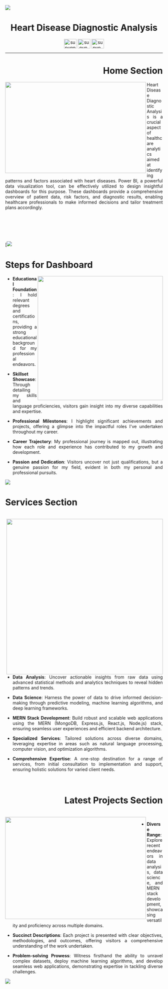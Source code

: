 [![](https://github.com/theAbhishekDas/Heart-Disease-Diagnostic-Analysis/blob/main/1.png)](https://portfolio-abhishek-das.netlify.app/)

<h1 align="center"> Heart Disease Diagnostic Analysis </h1>
<p align="center">
<a href="https://www.linkedin.com/in/abhishekdas09/" target="blank"><img align="center" src="https://raw.githubusercontent.com/rahuldkjain/github-profile-readme-generator/master/src/images/icons/Social/linked-in-alt.svg" alt="supunnanayakkara" height="30" width="40" /></a>
<a href="https://twitter.com/kn1ne09" target="blank"><img align="center" src="https://raw.githubusercontent.com/rahuldkjain/github-profile-readme-generator/master/src/images/icons/Social/twitter.svg" alt="supun.nanayakkaraii" height="30" width="40" /></a>
<a href="https://www.instagram.com/_the_happy_das_/" target="blank"><img align="center" src="https://raw.githubusercontent.com/rahuldkjain/github-profile-readme-generator/master/src/images/icons/Social/instagram.svg" alt="supun___lk" height="30" width="40" /></a>
</p>
<hr/>
<div align="justify">
  <h1 align="right"> Home Section </h1>
    <img width="450" height="290" align='left' src="https://github.com/theAbhishekDas/Heart-Disease-Diagnostic-Analysis/blob/main/Screenshot%202024-03-24%20185911.png" >
Heart Disease Diagnostic Analysis is a crucial aspect of healthcare analytics aimed at identifying patterns and factors associated with heart diseases. Power BI, a powerful data visualization tool, can be effectively utilized to design insightful dashboards for this purpose. These dashboards provide a comprehensive overview of patient data, risk factors, and diagnostic results, enabling healthcare professionals to make informed decisions and tailor treatment plans accordingly.
<br />
   <br />
  <br />
  <br />
   <br />
  <br />
  
  [![](https://github.com/theAbhishekDas/Heart-Disease-Diagnostic-Analysis/blob/main/2.png)
  
 <h1 align="left"> Steps for Dashboard </h1>
<img width="400" height="395" align='right' src="https://github.com/theAbhishekDas/Heart-Disease-Diagnostic-Analysis/blob/main/pngwing.com.png" >
    
- **Educational Foundation** : I hold relevant degrees and certifications, providing a strong educational background for my professional endeavors.

- **Skillset Showcase**: Through detailing my skills and language proficiencies, visitors gain insight into my diverse capabilities and expertise.

- **Professional Milestones**: I highlight significant achievements and projects, offering a glimpse into the impactful roles I've undertaken throughout my career.

- **Career Trajectory**: My professional journey is mapped out, illustrating how each role and experience has contributed to my growth and development.

- **Passion and Dedication**: Visitors uncover not just qualifications, but a genuine passion for my field, evident in both my personal and professional pursuits. 
  
[![](https://raw.githubusercontent.com/theAbhishekDas/PORTFOLIO-ABHISHEK/main/Untitled-4.png)](https://portfolio-abhishek-das.netlify.app/)
 <h1 align="left"> Services Section </h1>
 <br />
    <img width="500" height="495" align='right' src="https://github.com/theAbhishekDas/PORTFOLIO-ABHISHEK/blob/main/—Pngtree—black frame mobile phone left_5729539.png?raw=true" >
    
- **Data Analysis**: Uncover actionable insights from raw data using advanced statistical methods and analytics techniques to reveal hidden patterns and trends.

- **Data Science**: Harness the power of data to drive informed decision-making through predictive modeling, machine learning algorithms, and deep learning frameworks.

- **MERN Stack Development**: Build robust and scalable web applications using the MERN (MongoDB, Express.js, React.js, Node.js) stack, ensuring seamless user experiences and efficient backend architecture.

- **Specialized Services**: Tailored solutions across diverse domains, leveraging expertise in areas such as natural language processing, computer vision, and optimization algorithms.

- **Comprehensive Expertise**: A one-stop destination for a range of services, from initial consultation to implementation and support, ensuring holistic solutions for varied client needs.
   <br />
   <br />
   <br />
 <h1 align="right"> Latest Projects Section </h1>
 <br />
    <img width="450" height="325" align='left' src="https://github.com/theAbhishekDas/PORTFOLIO-ABHISHEK/blob/main/4265000_91375.png?raw=true" >

- **Diverse Range**: Explore recent endeavors in data analysis, data science, and MERN stack development, showcasing versatility and proficiency across multiple domains.

- **Succinct Descriptions**: Each project is presented with clear objectives, methodologies, and outcomes, offering visitors a comprehensive understanding of the work undertaken.
  
- **Problem-solving Prowess**: Witness firsthand the ability to unravel complex datasets, deploy machine learning algorithms, and develop seamless web applications, demonstrating expertise in tackling diverse challenges.

[![](https://raw.githubusercontent.com/theAbhishekDas/PORTFOLIO-ABHISHEK/main/7.png)](https://portfolio-abhishek-das.netlify.app/)

    
